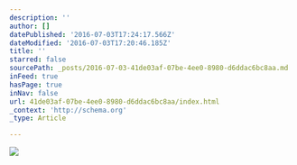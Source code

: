 ```yaml
---
description: ''
author: []
datePublished: '2016-07-03T17:24:17.566Z'
dateModified: '2016-07-03T17:20:46.185Z'
title: ''
starred: false
sourcePath: _posts/2016-07-03-41de03af-07be-4ee0-8980-d6ddac6bc8aa.md
inFeed: true
hasPage: true
inNav: false
url: 41de03af-07be-4ee0-8980-d6ddac6bc8aa/index.html
_context: 'http://schema.org'
_type: Article

---
```

![](https://the-grid-user-content.s3-us-west-2.amazonaws.com/7569d34e-4326-4e8f-93c3-538329ea965b.jpg)